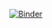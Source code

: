 [![Binder](https://mybinder.org/badge_logo.svg)](https://mybinder.org/v2/gh/bibliostew/bindertest/master)
